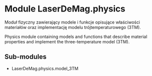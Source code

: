 Module LaserDeMag.physics
=========================
Moduł fizyczny zawierający modele i funkcje opisujące właściwości materiałów oraz
implementację modelu trójtemperaturowego (3TM).

Physics module containing models and functions that describe material properties and
implement the three-temperature model (3TM).

Sub-modules
-----------
* LaserDeMag.physics.model_3TM
